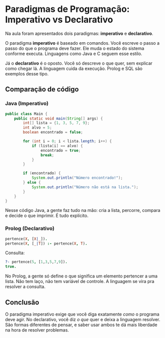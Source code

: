 # Paradigmas de Programação: Imperativo vs Declarativo

Na aula foram apresentados dois paradigmas: **imperativo** e **declarativo**.

O paradigma **imperativo** é baseado em comandos. Você escreve o passo a passo do que o programa deve fazer. Ele muda o estado do sistema conforme executa. Linguagens como Java e C seguem esse estilo.

Já o **declarativo** é o oposto. Você só descreve o que quer, sem explicar como chegar lá. A linguagem cuida da execução. Prolog e SQL são exemplos desse tipo.

## Comparação de código

### Java (Imperativo)

```java
public class Main {
    public static void main(String[] args) {
        int[] lista = {1, 3, 5, 7, 9};
        int alvo = 5;
        boolean encontrado = false;

        for (int i = 0; i < lista.length; i++) {
            if (lista[i] == alvo) {
                encontrado = true;
                break;
            }
        }

        if (encontrado) {
            System.out.println("Número encontrado!");
        } else {
            System.out.println("Número não está na lista.");
        }
    }
}
```

Nesse código Java, a gente faz tudo na mão: cria a lista, percorre, compara e decide o que imprimir. É tudo explícito.

### Prolog (Declarativo)

```prolog
pertence(X, [X|_]).
pertence(X, [_|T]) :- pertence(X, T).
```

Consulta:

```prolog
?- pertence(5, [1,3,5,7,9]).
true.
```

No Prolog, a gente só define o que significa um elemento pertencer a uma lista. Não tem laço, não tem variável de controle. A linguagem se vira pra resolver a consulta.

## Conclusão

O paradigma imperativo exige que você diga exatamente *como* o programa deve agir. No declarativo, você diz *o que* quer e deixa a linguagem resolver. São formas diferentes de pensar, e saber usar ambos te dá mais liberdade na hora de resolver problemas.
